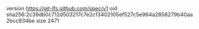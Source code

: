 version https://git-lfs.github.com/spec/v1
oid sha256:2c39db0c712d503217c7e2c13402105ef527c5e964a2858279b40aa2bcc834be
size 2471
